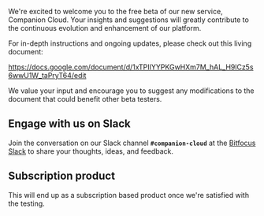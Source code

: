 We're excited to welcome you to the free beta of our new service, Companion Cloud. Your insights and suggestions will greatly contribute to the continuous evolution and enhancement of our platform.

For in-depth instructions and ongoing updates, please check out this living document:

https://docs.google.com/document/d/1xTPIIYYPKGwHXm7M_hAL_H9lCz5s6wwU1W_taPryT64/edit

We value your input and encourage you to suggest any modifications to the document that could benefit other beta testers.

## Engage with us on Slack

Join the conversation on our Slack channel **`#companion-cloud`** at the [Bitfocus Slack](https://bitfocus.io/api/slackinvite) to share your thoughts, ideas, and feedback.

## Subscription product

This will end up as a subscription based product once we're satisfied with the testing.
